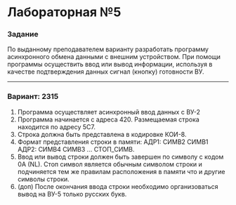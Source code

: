 # Лабораторная №5

### Задание
По выданному преподавателем варианту разработать программу асинхронного обмена данными с внешним устройством. При помощи программы осуществить ввод или вывод информации, используя в качестве подтверждения данных сигнал (кнопку) готовности ВУ.

---

### Вариант: 2315

1. Программа осуществляет асинхронный ввод данных с ВУ-2
2. Программа начинается с адреса 420. Размещаемая строка находится по адресу 5C7.
3. Строка должна быть представлена в кодировке КОИ-8.
4. Формат представления строки в памяти: АДР1: СИМВ2 СИМВ1 АДР2: СИМВ4 СИМВ3 ... СТОП_СИМВ.
5. Ввод или вывод строки должен быть завершен по символу c кодом 0A (NL). Стоп символ является обычным символом строки и подчиняется тем же правилам расположения в памяти что и другие символы строки.
6. (доп) После окончания ввода строки необходимо организоваться вывод на ВУ-5 только русских букв.